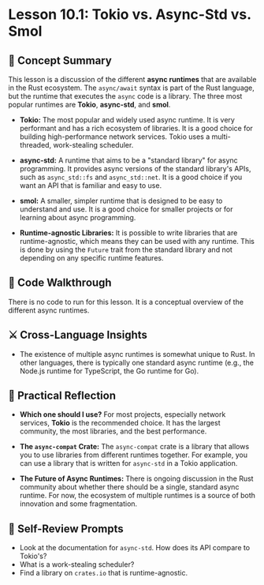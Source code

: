 # Lesson 10.1: Tokio vs. Async-Std vs. Smol

## 🧠 Concept Summary

This lesson is a discussion of the different **async runtimes** that are available in the Rust ecosystem. The `async/await` syntax is part of the Rust language, but the runtime that executes the `async` code is a library. The three most popular runtimes are **Tokio**, **async-std**, and **smol**.

- **Tokio:** The most popular and widely used async runtime. It is very performant and has a rich ecosystem of libraries. It is a good choice for building high-performance network services. Tokio uses a multi-threaded, work-stealing scheduler.

- **async-std:** A runtime that aims to be a "standard library" for async programming. It provides async versions of the standard library's APIs, such as `async_std::fs` and `async_std::net`. It is a good choice if you want an API that is familiar and easy to use.

- **smol:** A smaller, simpler runtime that is designed to be easy to understand and use. It is a good choice for smaller projects or for learning about async programming.

- **Runtime-agnostic Libraries:** It is possible to write libraries that are runtime-agnostic, which means they can be used with any runtime. This is done by using the `Future` trait from the standard library and not depending on any specific runtime features.

## 🧩 Code Walkthrough

There is no code to run for this lesson. It is a conceptual overview of the different async runtimes.

## ⚔️ Cross-Language Insights

- The existence of multiple async runtimes is somewhat unique to Rust. In other languages, there is typically one standard async runtime (e.g., the Node.js runtime for TypeScript, the Go runtime for Go).

## 🚀 Practical Reflection

- **Which one should I use?** For most projects, especially network services, **Tokio** is the recommended choice. It has the largest community, the most libraries, and the best performance.

- **The `async-compat` Crate:** The `async-compat` crate is a library that allows you to use libraries from different runtimes together. For example, you can use a library that is written for `async-std` in a Tokio application.

- **The Future of Async Runtimes:** There is ongoing discussion in the Rust community about whether there should be a single, standard async runtime. For now, the ecosystem of multiple runtimes is a source of both innovation and some fragmentation.

## 🧩 Self-Review Prompts

- Look at the documentation for `async-std`. How does its API compare to Tokio's?
- What is a work-stealing scheduler?
- Find a library on `crates.io` that is runtime-agnostic.
